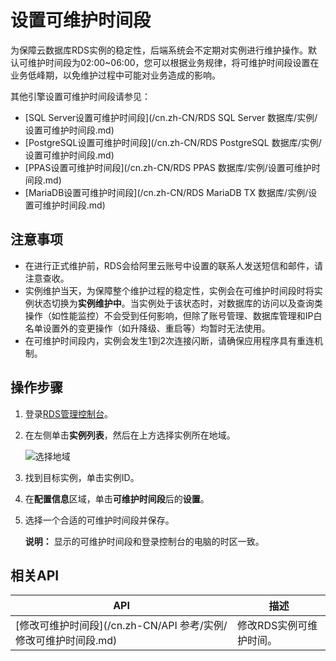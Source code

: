 # 设置可维护时间段

为保障云数据库RDS实例的稳定性，后端系统会不定期对实例进行维护操作。默认可维护时间段为02:00~06:00，您可以根据业务规律，将可维护时间段设置在业务低峰期，以免维护过程中可能对业务造成的影响。

其他引擎设置可维护时间段请参见：

-   [SQL Server设置可维护时间段](/cn.zh-CN/RDS SQL Server 数据库/实例/设置可维护时间段.md)
-   [PostgreSQL设置可维护时间段](/cn.zh-CN/RDS PostgreSQL 数据库/实例/设置可维护时间段.md)
-   [PPAS设置可维护时间段](/cn.zh-CN/RDS PPAS 数据库/实例/设置可维护时间段.md)
-   [MariaDB设置可维护时间段](/cn.zh-CN/RDS MariaDB TX 数据库/实例/设置可维护时间段.md)

## 注意事项

-   在进行正式维护前，RDS会给阿里云账号中设置的联系人发送短信和邮件，请注意查收。
-   实例维护当天，为保障整个维护过程的稳定性，实例会在可维护时间段时将实例状态切换为**实例维护中**。当实例处于该状态时，对数据库的访问以及查询类操作（如性能监控）不会受到任何影响，但除了账号管理、数据库管理和IP白名单设置外的变更操作（如升降级、重启等）均暂时无法使用。
-   在可维护时间段内，实例会发生1到2次连接闪断，请确保应用程序具有重连机制。

## 操作步骤

1.  登录[RDS管理控制台](https://rds.console.aliyun.com/)。

2.  在左侧单击**实例列表**，然后在上方选择实例所在地域。

    ![选择地域](https://static-aliyun-doc.oss-accelerate.aliyuncs.com/assets/img/zh-CN/3074469951/p36543.png)

3.  找到目标实例，单击实例ID。

4.  在**配置信息**区域，单击**可维护时间段**后的**设置**。

5.  选择一个合适的可维护时间段并保存。

    **说明：** 显示的可维护时间段和登录控制台的电脑的时区一致。


## 相关API

|API|描述|
|---|--|
|[修改可维护时间段](/cn.zh-CN/API 参考/实例/修改可维护时间段.md)|修改RDS实例可维护时间。|

